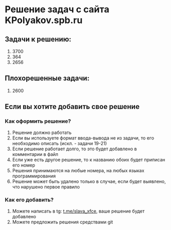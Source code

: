 # Решение задач с сайта KPolyakov.spb.ru

## Задачи к решению:
1. 3700
1. 364
1. 2656

## Плохорешенные задачи:
1. 2600

## Если вы хотите добавить свое решение
### Как оформить решение?
1. Решение должно работать
1. Если вы используете формат ввода-вывода не из задачи, то его необходимо описать (искл. - задачи 19-21)
1. Если решение работает долго, то это будет добавлено в комментарии в файл
1. Если уже есть другое решение, то к названию обоих будет приписан его номер
1. Решения принимаются на любые номера, на любых языках программирования 
1. Решение может быть удалено только в случае, если будет выявлено, что нарушено первое правило

### Как его добавить?
1. Можете написать в tg: [t.me/slava_xfce](t.me/slava_xfce), ваше решение будет добавлено
1. Можете предложить решения средствами git


